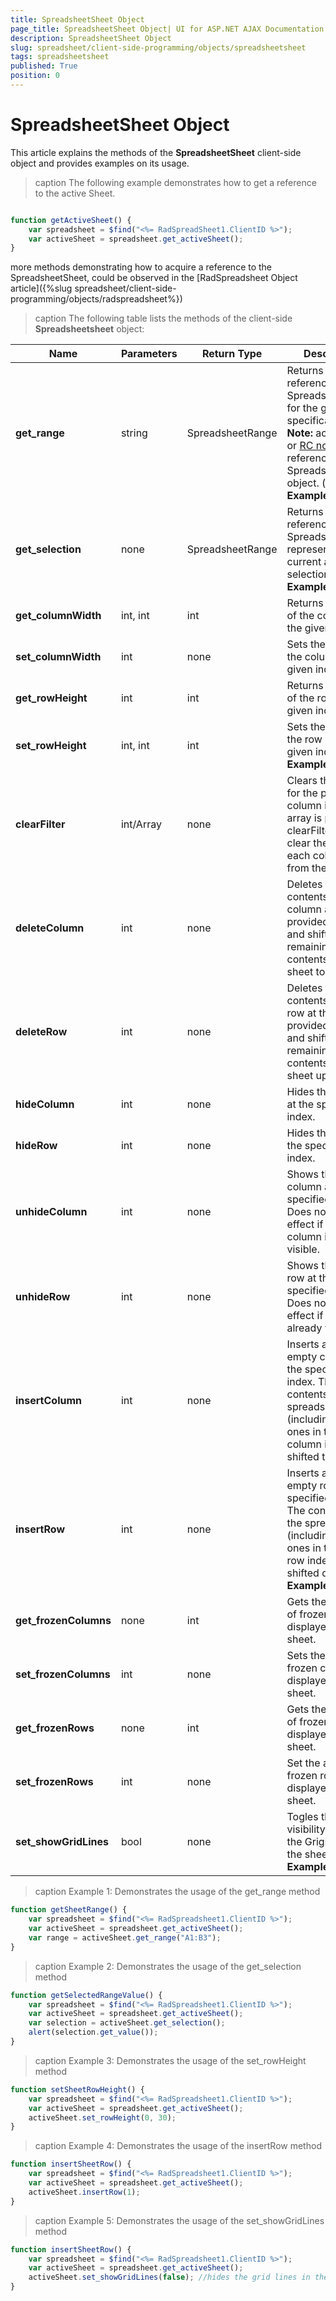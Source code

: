 ```yaml
---
title: SpreadsheetSheet Object
page_title: SpreadsheetSheet Object| UI for ASP.NET AJAX Documentation
description: SpreadsheetSheet Object
slug: spreadsheet/client-side-programming/objects/spreadsheetsheet
tags: spreadsheetsheet
published: True
position: 0
---
```


# SpreadsheetSheet Object

This article explains the methods of the **SpreadsheetSheet** client-side object and provides examples on its usage.


>caption The following example demonstrates how to get a reference to the active Sheet.
````JavaScript	

function getActiveSheet() {
	var spreadsheet = $find("<%= RadSpreadSheet1.ClientID %>");
	var activeSheet = spreadsheet.get_activeSheet();
}

````

more methods demonstrating how to acquire a reference to the SpreadsheetSheet, could be observed in the [RadSpreadsheet Object article]({%slug spreadsheet/client-side-programming/objects/radspreadsheet%})


>caption The following table lists the methods of the client-side **Spreadsheetsheet** object:
 
| Name | Parameters | Return Type | Description |
| ------ | ------ | ------ | ------ |
| **get_range** |string|SpreadsheetRange|Returns a reference to a SpreadsheetRange for the given range specification. **Note:** accepts A1 or [RC notation](http://excelribbon.tips.net/T008803_Understanding_R1C1_References.html) reference of the SpreadsheetRange object. (see **Example 1**)|
| **get_selection** |none|SpreadsheetRange|Returns a reference to a SpreadsheetRange representing the current active selection. (see **Example 2**)|
| **get_columnWidth** |int, int|int|Returns the width of the column at the given index.|
| **set_columnWidth** |int|none|Sets the width of the column at the given index.|
| **get_rowHeight** |int|int|Returns the height of the row at the given index.|
| **set_rowHeight** |int, int|int|Sets the height of the row at the given index. (see **Example 3**)|
| **clearFilter** |int/Array|none|Clears the filters for the passed column index. If an array is passed, clearFilter will clear the filter for each column index from the array.|
| **deleteColumn** |int|none|Deletes the contents of the column at the provided index and shifts the remaining contents of the sheet to the left.|
| **deleteRow** |int|none|Deletes the contents of the row at the provided index and shifts the remaining contents of the sheet up.|
| **hideColumn** |int|none|Hides the column at the specified index.|
| **hideRow** |int|none|Hides the row at the specified index.|
| **unhideColumn** |int|none|Shows the hidden column at the specified index. Does not have any effect if the column is already visible.|
| **unhideRow** |int|none|Shows the hidden row at the specified index. Does not have any effect if the row is already visible.|
| **insertColumn** |int|none|Inserts a new, empty column at the specified index. The contents of the spreadsheet (including the ones in the current column index) are shifted to the right.|
| **insertRow** |int|none|Inserts a new, empty row at the specified index. The contents of the spreadsheet (including the ones in the current row index) are shifted down. (see **Example 4**)|
| **get_frozenColumns** |none|int|Gets the amount of frozen columns displayed by the sheet.|
| **set_frozenColumns** |int|none|Sets the amount of frozen columns displayed by the sheet.|
| **get_frozenRows** |none|int|Gets the amount of frozen rows displayed by the sheet.|
| **set_frozenRows** |int|none|Set the amount of frozen rows displayed by the sheet.|
| **set_showGridLines** |bool|none|Togles the visibility state of the GrigLines in the sheet. (see **Example 5**)|


>caption Example 1: Demonstrates the usage of the get_range method
````JavaScript	
function getSheetRange() {
	var spreadsheet = $find("<%= RadSpreadsheet1.ClientID %>");
    var activeSheet = spreadsheet.get_activeSheet();
    var range = activeSheet.get_range("A1:B3");
}
````

>caption Example 2: Demonstrates the usage of the get_selection method
````JavaScript	
function getSelectedRangeValue() {
    var spreadsheet = $find("<%= RadSpreadsheet1.ClientID %>");
    var activeSheet = spreadsheet.get_activeSheet();
    var selection = activeSheet.get_selection();
    alert(selection.get_value());
}
````

>caption Example 3: Demonstrates the usage of the set_rowHeight method
````JavaScript	
function setSheetRowHeight() {
    var spreadsheet = $find("<%= RadSpreadsheet1.ClientID %>");
    var activeSheet = spreadsheet.get_activeSheet();
    activeSheet.set_rowHeight(0, 30);
}
````

>caption Example 4: Demonstrates the usage of the insertRow method
````JavaScript	
function insertSheetRow() {
    var spreadsheet = $find("<%= RadSpreadsheet1.ClientID %>");
    var activeSheet = spreadsheet.get_activeSheet();
    activeSheet.insertRow(1);
}
````

>caption Example 5: Demonstrates the usage of the set_showGridLines method
````JavaScript	
function insertSheetRow() {
    var spreadsheet = $find("<%= RadSpreadsheet1.ClientID %>");
    var activeSheet = spreadsheet.get_activeSheet();
    activeSheet.set_showGridLines(false); //hides the grid lines in the active sheet
}
````

